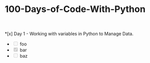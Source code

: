 # 100-Days-of-Code-With-Python
<br>
<br>
*[x] Day 1 - Working with variables in Python to Manage Data.
 <ul>
    <li><input type="checkbox" disabled> foo</li>
    <li><input type="checkbox" disabled checked> bar</li>
    <li><input type="checkbox" disabled> baz</li>
</ul>